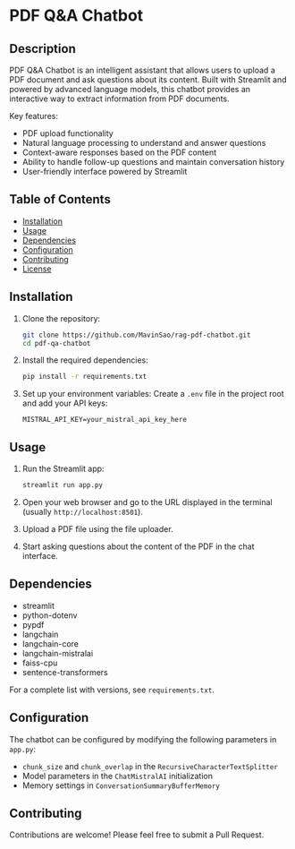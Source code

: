# PDF Q&A Chatbot

## Description

PDF Q&A Chatbot is an intelligent assistant that allows users to upload a PDF document and ask questions about its content. Built with Streamlit and powered by advanced language models, this chatbot provides an interactive way to extract information from PDF documents.

Key features:
- PDF upload functionality
- Natural language processing to understand and answer questions
- Context-aware responses based on the PDF content
- Ability to handle follow-up questions and maintain conversation history
- User-friendly interface powered by Streamlit

## Table of Contents

- [Installation](#installation)
- [Usage](#usage)
- [Dependencies](#dependencies)
- [Configuration](#configuration)
- [Contributing](#contributing)
- [License](#license)

## Installation

1. Clone the repository:
   ```sh
   git clone https://github.com/MavinSao/rag-pdf-chatbot.git
   cd pdf-qa-chatbot
   ```

2. Install the required dependencies:
   ```sh
   pip install -r requirements.txt
   ```

3. Set up your environment variables:
   Create a `.env` file in the project root and add your API keys:
   ```
   MISTRAL_API_KEY=your_mistral_api_key_here
   ```

## Usage

1. Run the Streamlit app:
   ```sh
   streamlit run app.py
   ```

2. Open your web browser and go to the URL displayed in the terminal (usually `http://localhost:8501`).

3. Upload a PDF file using the file uploader.

4. Start asking questions about the content of the PDF in the chat interface.

## Dependencies

- streamlit
- python-dotenv
- pypdf
- langchain
- langchain-core
- langchain-mistralai
- faiss-cpu
- sentence-transformers

For a complete list with versions, see `requirements.txt`.

## Configuration

The chatbot can be configured by modifying the following parameters in `app.py`:

- `chunk_size` and `chunk_overlap` in the `RecursiveCharacterTextSplitter`
- Model parameters in the `ChatMistralAI` initialization
- Memory settings in `ConversationSummaryBufferMemory`

## Contributing

Contributions are welcome! Please feel free to submit a Pull Request.
